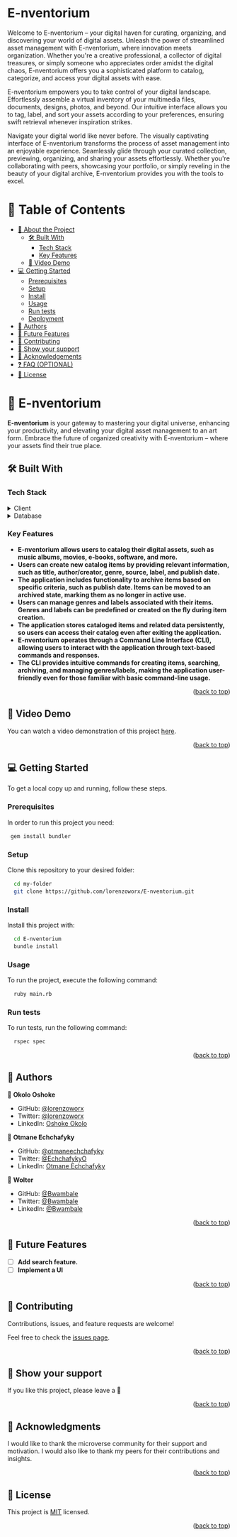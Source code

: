 # E-nventorium
<a name="readme-top"></a>

Welcome to E-nventorium – your digital haven for curating, organizing, and discovering your world of digital assets. Unleash the power of streamlined asset management with E-nventorium, where innovation meets organization. Whether you're a creative professional, a collector of digital treasures, or simply someone who appreciates order amidst the digital chaos, E-nventorium offers you a sophisticated platform to catalog, categorize, and access your digital assets with ease.

E-nventorium empowers you to take control of your digital landscape. Effortlessly assemble a virtual inventory of your multimedia files, documents, designs, photos, and beyond. Our intuitive interface allows you to tag, label, and sort your assets according to your preferences, ensuring swift retrieval whenever inspiration strikes.

Navigate your digital world like never before. The visually captivating interface of E-nventorium transforms the process of asset management into an enjoyable experience. Seamlessly glide through your curated collection, previewing, organizing, and sharing your assets effortlessly. Whether you're collaborating with peers, showcasing your portfolio, or simply reveling in the beauty of your digital archive, E-nventorium provides you with the tools to excel.

# 📗 Table of Contents

- [📖 About the Project](#about-project)
  - [🛠 Built With](#built-with)
    - [Tech Stack](#tech-stack)
    - [Key Features](#key-features)
  - [📼 Video Demo](#video-demo)
- [💻 Getting Started](#getting-started)
  - [Prerequisites](#prerequisites)
  - [Setup](#setup)
  - [Install](#install)
  - [Usage](#usage)
  - [Run tests](#run-tests)
  - [Deployment](#deployment)
- [👥 Authors](#authors)
- [🔭 Future Features](#future-features)
- [🤝 Contributing](#contributing)
- [🌟 Show your support](#support)
- [🙏 Acknowledgements](#acknowledgements)
- [❓ FAQ (OPTIONAL)](#faq)
- [📝 License](#license)


# 📖 E-nventorium <a name="about-project"></a>
**E-nventorium**  is your gateway to mastering your digital universe, enhancing your productivity, and elevating your digital asset management to an art form. Embrace the future of organized creativity with E-nventorium – where your assets find their true place.

## 🛠 Built With <a name="built-with"></a>

### Tech Stack <a name="tech-stack"></a>

<details>
  <summary>Client</summary>
  <ul>
    <li><a href="https://www.ruby-lang.org/en/">
            <img src="https://raw.githubusercontent.com/devicons/devicon/master/icons/ruby/ruby-plain-wordmark.svg" alt="Ruby" width="55" height="55" />
          </a></li>
    <li><a href="https://rspec.info/">
            <img src="https://raw.githubusercontent.com/devicons/devicon/master/icons/rspec/rspec-original-wordmark.svg" alt="Rspec" width="55" height="55" />
          </a></li>
  </ul>
</details>

<details>
<summary>Database</summary>
  <ul>
    <li><a href="https://www.postgresql.org/"><img src="https://raw.githubusercontent.com/devicons/devicon/master/icons/postgresql/postgresql-plain-wordmark.svg" alt="PostgreSQL" width="55" height="55" /></a></li>
  </ul>
</details>


### Key Features <a name="key-features"></a>

- **E-nventorium allows users to catalog their digital assets, such as music albums, movies, e-books, software, and more.**
- **Users can create new catalog items by providing relevant information, such as title, author/creator, genre, source, label, and publish date.**
- **The application includes functionality to archive items based on specific criteria, such as publish date. Items can be moved to an archived state, marking them as no longer in active use.**
- **Users can manage genres and labels associated with their items. Genres and labels can be predefined or created on the fly during item creation.**
- **The application stores cataloged items and related data persistently, so users can access their catalog even after exiting the application.**
- **E-nventorium operates through a Command Line Interface (CLI), allowing users to interact with the application through text-based commands and responses.**
- **The CLI provides intuitive commands for creating items, searching, archiving, and managing genres/labels, making the application user-friendly even for those familiar with basic command-line usage.**

<p align="right">(<a href="#readme-top">back to top</a>)</p>


## 📼 Video Demo <a name="video-demo"></a>

You can watch a video demonstration of this project [here](https://drive.google.com/file/d/1FVcfJW7Pk3i_JgyPo4W_0xiRMir7Tdbc/view?usp=sharing).

<p align="right">(<a href="#readme-top">back to top</a>)</p>


## 💻 Getting Started <a name="getting-started"></a>

To get a local copy up and running, follow these steps.

### Prerequisites

In order to run this project you need:

```sh
 gem install bundler
```


### Setup

Clone this repository to your desired folder:

```sh
  cd my-folder
  git clone https://github.com/lorenzoworx/E-nventorium.git
```


### Install

Install this project with:


```sh
  cd E-nventorium
  bundle install
```


### Usage

To run the project, execute the following command:


```sh
  ruby main.rb
```

### Run tests

To run tests, run the following command:


```sh
  rspec spec
```

<p align="right">(<a href="#readme-top">back to top</a>)</p>

<!-- AUTHORS -->

## 👥 Authors <a name="authors"></a>

👤 **Okolo Oshoke**

- GitHub: [@lorenzoworx](https://github.com/lorenzoworx)
- Twitter: [@lorenzoworx](https://twitter.com/lorenzoworx)
- LinkedIn: [Oshoke Okolo](https://www.linkedin.com/in/oshokeokolo/)

👤 **Otmane Echchafyky**

- GitHub: [@otmaneechchafyky](ithub.com/otmaneechchafyky)
- Twitter: [@EchchafykyO](https://twitter.com/EchchafykyO)
- LinkedIn: [Otmane Echchafyky](https://www.linkedin.com/in/otmane-echchafyky)

👤 **Wolter**
- GitHub: [@Bwambale](https://github.com/wolterbwambale)
- Twitter: [@Bwambale](https://twitter.com/BwambaleWolter)
- LinkedIn: [@Bwambale](https://www.linkedin.com/in/bwambale-benny-wolter/)

<p align="right">(<a href="#readme-top">back to top</a>)</p>

## 🔭 Future Features <a name="future-features"></a>

- [ ] **Add search feature.**
- [ ] **Implement a UI**

<p align="right">(<a href="#readme-top">back to top</a>)</p>

## 🤝 Contributing <a name="contributing"></a>

Contributions, issues, and feature requests are welcome!

Feel free to check the [issues page](../../issues/).

<p align="right">(<a href="#readme-top">back to top</a>)</p>

## 🌟 Show your support <a name="support"></a>

If you like this project, please leave a 🌟

<p align="right">(<a href="#readme-top">back to top</a>)</p>

## 🙏 Acknowledgments <a name="acknowledgements"></a>

I would like to thank the microverse community for their support and motivation. I would also like to thank my peers for their contributions and insights.

<p align="right">(<a href="#readme-top">back to top</a>)</p>

## 📝 License <a name="license"></a>

This project is [MIT](./MIT) licensed.

<p align="right">(<a href="#readme-top">back to top</a>)</p>